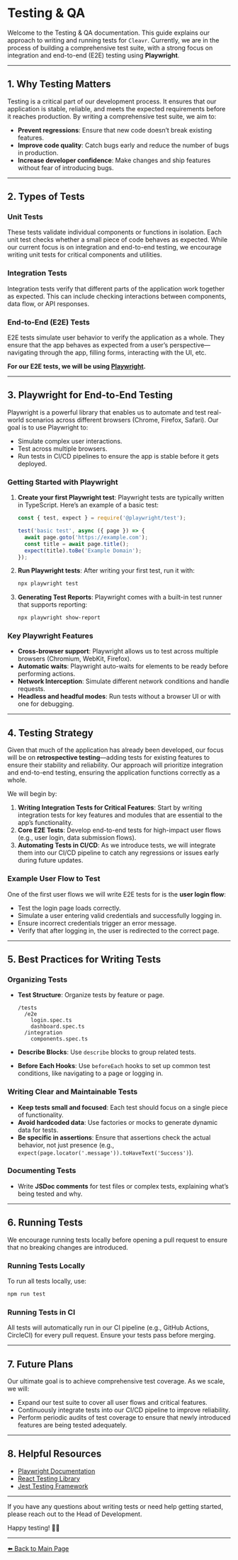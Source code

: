 # Testing & QA

Welcome to the Testing & QA documentation. This guide explains our approach to writing and running tests for `Cleavr`. Currently, we are in the process of building a comprehensive test suite, with a strong focus on integration and end-to-end (E2E) testing using **Playwright**.

---

## 1. Why Testing Matters

Testing is a critical part of our development process. It ensures that our application is stable, reliable, and meets the expected requirements before it reaches production. By writing a comprehensive test suite, we aim to:

- **Prevent regressions**: Ensure that new code doesn’t break existing features.
- **Improve code quality**: Catch bugs early and reduce the number of bugs in production.
- **Increase developer confidence**: Make changes and ship features without fear of introducing bugs.

---

## 2. Types of Tests

### Unit Tests

These tests validate individual components or functions in isolation. Each unit test checks whether a small piece of code behaves as expected. While our current focus is on integration and end-to-end testing, we encourage writing unit tests for critical components and utilities.

### Integration Tests

Integration tests verify that different parts of the application work together as expected. This can include checking interactions between components, data flow, or API responses.

### End-to-End (E2E) Tests

E2E tests simulate user behavior to verify the application as a whole. They ensure that the app behaves as expected from a user’s perspective—navigating through the app, filling forms, interacting with the UI, etc.

**For our E2E tests, we will be using [Playwright](https://playwright.dev/).**

---

## 3. Playwright for End-to-End Testing

Playwright is a powerful library that enables us to automate and test real-world scenarios across different browsers (Chrome, Firefox, Safari). Our goal is to use Playwright to:

- Simulate complex user interactions.
- Test across multiple browsers.
- Run tests in CI/CD pipelines to ensure the app is stable before it gets deployed.

### Getting Started with Playwright

1. **Create your first Playwright test**:
    Playwright tests are typically written in TypeScript. Here’s an example of a basic test:

    ```ts
    const { test, expect } = require('@playwright/test');

    test('basic test', async ({ page }) => {
      await page.goto('https://example.com');
      const title = await page.title();
      expect(title).toBe('Example Domain');
    });
    ```

1. **Run Playwright tests**:
    After writing your first test, run it with:

    ```bash
    npx playwright test
    ```

1. **Generating Test Reports**:
    Playwright comes with a built-in test runner that supports reporting:

    ```bash
    npx playwright show-report
    ```

### Key Playwright Features

- **Cross-browser support**: Playwright allows us to test across multiple browsers (Chromium, WebKit, Firefox).
- **Automatic waits**: Playwright auto-waits for elements to be ready before performing actions.
- **Network Interception**: Simulate different network conditions and handle requests.
- **Headless and headful modes**: Run tests without a browser UI or with one for debugging.

---

## 4. Testing Strategy

Given that much of the application has already been developed, our focus will be on **retrospective testing**—adding tests for existing features to ensure their stability and reliability. Our approach will prioritize integration and end-to-end testing, ensuring the application functions correctly as a whole.

We will begin by:

1. **Writing Integration Tests for Critical Features**: Start by writing integration tests for key features and modules that are essential to the app’s functionality.
2. **Core E2E Tests**: Develop end-to-end tests for high-impact user flows (e.g., user login, data submission flows).
3. **Automating Tests in CI/CD**: As we introduce tests, we will integrate them into our CI/CD pipeline to catch any regressions or issues early during future updates.

### Example User Flow to Test

One of the first user flows we will write E2E tests for is the **user login flow**:

- Test the login page loads correctly.
- Simulate a user entering valid credentials and successfully logging in.
- Ensure incorrect credentials trigger an error message.
- Verify that after logging in, the user is redirected to the correct page.

---

## 5. Best Practices for Writing Tests

### Organizing Tests

- **Test Structure**: Organize tests by feature or page.

    ```plaintext
    /tests
      /e2e
        login.spec.ts
        dashboard.spec.ts
      /integration
        components.spec.ts
    ```

- **Describe Blocks**: Use `describe` blocks to group related tests.
- **Before Each Hooks**: Use `beforeEach` hooks to set up common test conditions, like navigating to a page or logging in.

### Writing Clear and Maintainable Tests

- **Keep tests small and focused**: Each test should focus on a single piece of functionality.
- **Avoid hardcoded data**: Use factories or mocks to generate dynamic data for tests.
- **Be specific in assertions**: Ensure that assertions check the actual behavior, not just presence (e.g., `expect(page.locator('.message')).toHaveText('Success')`).

### Documenting Tests

- Write **JSDoc comments** for test files or complex tests, explaining what’s being tested and why.
  
---

## 6. Running Tests

We encourage running tests locally before opening a pull request to ensure that no breaking changes are introduced.

### Running Tests Locally

To run all tests locally, use:

```bash
npm run test
```

### Running Tests in CI

All tests will automatically run in our CI pipeline (e.g., GitHub Actions, CircleCI) for every pull request. Ensure your tests pass before merging.

---

## 7. Future Plans

Our ultimate goal is to achieve comprehensive test coverage. As we scale, we will:

- Expand our test suite to cover all user flows and critical features.
- Continuously integrate tests into our CI/CD pipeline to improve reliability.
- Perform periodic audits of test coverage to ensure that newly introduced features are being tested adequately.

---

## 8. Helpful Resources

- [Playwright Documentation](https://playwright.dev/docs/intro)
- [React Testing Library](https://testing-library.com/docs/react-testing-library/intro/)
- [Jest Testing Framework](https://jestjs.io/docs/getting-started)

---

If you have any questions about writing tests or need help getting started, please reach out to the Head of Development.

Happy testing! 🧪🚀

---

[⬅️ Back to Main Page](../New%20Developer%20Orientation%20and%20Resources.md)
